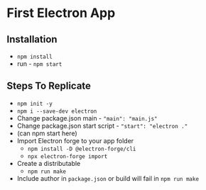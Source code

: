 # First Electron App

## Installation
- `npm install`
- run - `npm start`

## Steps To Replicate
- `npm init -y`
- `npm i --save-dev electron`
- Change package.json main - `"main": "main.js"`
- Change package.json start script - `"start": "electron ."`
- (can npm start here)
- Import Electron forge to your app folder
  - `npm install -D @electron-forge/cli`
  - `npx electron-forge import`
- Create a distributable
  - `npm run make`
- Include author in `package.json` or build will fail in `npm run make`